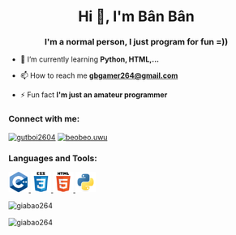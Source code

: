<h1 align="center">Hi 👋, I'm Bân Bân</h1>
<h3 align="center">I'm a normal person, I just program for fun =))</h3>

- 🌱 I’m currently learning **Python, HTML,...**

- 📫 How to reach me **gbgamer264@gmail.com**

- ⚡ Fun fact **I'm just an amateur programmer**

<h3 align="left">Connect with me:</h3>
<p align="left">
<a href="https://fb.com/gutboi2604" target="blank"><img align="center" src="https://raw.githubusercontent.com/rahuldkjain/github-profile-readme-generator/master/src/images/icons/Social/facebook.svg" alt="gutboi2604" height="30" width="40" /></a>
<a href="https://instagram.com/beobeo.uwu" target="blank"><img align="center" src="https://raw.githubusercontent.com/rahuldkjain/github-profile-readme-generator/master/src/images/icons/Social/instagram.svg" alt="beobeo.uwu" height="30" width="40" /></a>
</p>

<h3 align="left">Languages and Tools:</h3>
<p align="left"> <a href="https://www.w3schools.com/cpp/" target="_blank" rel="noreferrer"> <img src="https://raw.githubusercontent.com/devicons/devicon/master/icons/cplusplus/cplusplus-original.svg" alt="cplusplus" width="40" height="40"/> </a> <a href="https://www.w3schools.com/css/" target="_blank" rel="noreferrer"> <img src="https://raw.githubusercontent.com/devicons/devicon/master/icons/css3/css3-original-wordmark.svg" alt="css3" width="40" height="40"/> </a> <a href="https://www.w3.org/html/" target="_blank" rel="noreferrer"> <img src="https://raw.githubusercontent.com/devicons/devicon/master/icons/html5/html5-original-wordmark.svg" alt="html5" width="40" height="40"/> </a> <a href="https://www.python.org" target="_blank" rel="noreferrer"> <img src="https://raw.githubusercontent.com/devicons/devicon/master/icons/python/python-original.svg" alt="python" width="40" height="40"/> </a> </p>

<p><img align="center" src="https://github-readme-stats.vercel.app/api/top-langs?username=giabao264&show_icons=true&locale=en&layout=compact" alt="giabao264" /></p>

<p><img align="center" src="https://github-readme-streak-stats.herokuapp.com/?user=giabao264&" alt="giabao264" /></p>

